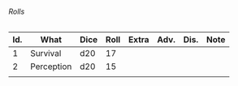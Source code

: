 ###### Rolls
| Id. | What       | Dice | Roll | Extra | Adv. | Dis. | Note |
| --- | ---------- | ---- | ---- | ----- | ---- | ---- | ---- |
| 1   | Survival   | d20  | 17   |       |      |      |      |
| 2   | Perception | d20  | 15   |       |      |      |      |
|     |            |      |      |       |      |      |      |